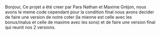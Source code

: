 Bonjour, Ce projet a été creer par Para Nathan et Maxime Gréjon, nous avons le meme code cependant pour la condition final nous avons decider de faire une version de notre coter (la mienne est celle avec les bonus/malus et celle de maxime avec les sons) et de faire une version final qui reunit nos 2 versions.
